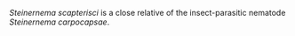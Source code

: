 [//]: # (Created by ./bin/manage_files.pl from ./species/Steinernema_scapterisci/Steinernema_scapterisci.about.html on Thu Jun 11 13:45:53 2020)
_Steinernema scapterisci_ is a close relative of the insect-parasitic nematode _Steinernema carpocapsae_.
